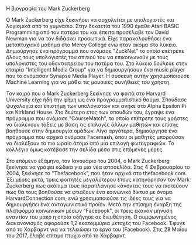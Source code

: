 Η βιογραφία του Mark Zuckerberg

Ο Mark Zuckerberg είχε ξεκινήσει να ασχολείται με υπολογιστές και λογισμικά από το γυμνάσιο. Στην δεκαετία του 1990
έμαθε Atari BASIC Programming από τον πατέρα του και έπειτα προσέλαβε τον David Newman για να τον διδάσκει προσωπικά.
Είχε παρακολουθήσει ένα μεταπτυχιακό μάθημα στο Mercy College ενώ ήταν ακόμα στο λύκειο. Δημιούργησε ένα πρόγραμμα που ονόμασε "ZuckNet"
το οποίο επέτρεπε όλους τους υπολογιστές του σπιτιού του να επικοινωνούν με τους υπολογιστές του οδοντιατρείου του πατέρα του.
Στο λύκειο δούλευε στην εταιρία "Intelligent Media Group" για να δημιουργήσουν ένα music player που το ονόμασαν Synapse Media Player. 
Η συσκευή αυτήν χρησιμοποιούσε Machine Learning για να μάθει τις μουσικές συνήθειες του χρήστη.

Τον καιρό που ο Mark Zuckerberg ξεκίνησε να φοιτά στο Harvard University είχε ήδη την φήμη ως ένα προγραμματιστικό θαύμα. Σπούδασε ψυχολογία και επιστήμη των υπολογιστών
και ανήκε στο Alpha Epsilon Pi και Kirkland House. Στο δεύτερο έτος των σπουδών του, έγραψε ένα πρόγραμμα που ονόμασε "CourseMatch", το οποίο επέτρεπε τους χρήστες να διαλέγουν τάξεις με βάση τις επιλογές άλλων μαθητών και επίσης βοηθούσε στην δημιουργία ομάδων.
Λίγο αργότερα, δημιούργησε ένα πρόγραμμα που αρχικά ονόμασε Facemash, όπου οι μαθητές μπορούσαν να διαλέξουν το πιο ωραίο άτομο από μια επιλογή φωτογραφιών. Το κολλέγιο όμως κατέβασε την σελίδα μέσα στις επόμενες μέρες.

Στο επόμενο εξάμηνο, τον Ιανουάριο του 2004, ο Mark Zuckerberg ξεκίνησε να γράφει κώδικα για μια νέα ιστοσελίδα. Στις 4 Φεβρουαρίου το 2004, ξεκίνησε το "Thefacebook",
που ήταν αρχικά στο thefacebook.com. Έξι μέρες μετά, τρεις φοιτητές μεγαλύτερου έτους κατηγόρησαν τον Mark Zuckerberg πως σκόπιμα τους παραπλάνησε κάνοντας τους να πιστεύουν
πως θα τους βοηθούσε να φτιάξουν ένα κοινωνικό δίκτυο με όνομα HarvardConnection.com, ενώ χρησιμοποιούσε τις ιδέες τους για να δημιουργήσει ένα ανταγωνιστικό προϊόν.
Μετά την επίσημη έναρξη της πλατφόρμα κοινωνικών μέσων "Facebook", οι τρεις έκαναν μήνυση εναντίον του μακρ η οποία οδήγησε σε διευθέτηση.
Ο συμφωνημένος διακανονισμός αφορούσε 1,2 εκατομμύρια μετοχές του Facebook.
Έφυγε από το Χάρβαρντ για να τελειώσει το έργο του (Facebook). Στις 28 Μαΐου του 2017, έλαβε επίτιμο πτυχίο από το Χάρβαρντ.
